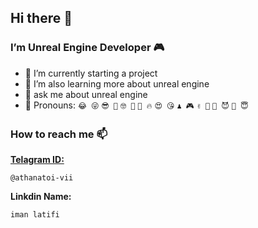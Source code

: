 ## Hi there 👋

### I’m Unreal Engine Developer 🎮

- 🔭 I’m currently starting a project
- 🌱 I’m also learning more about unreal engine
- 💬 ask me about unreal engine
- 🧑 Pronouns:  ```😂 😜``` ```😎 🤠``` ```🤓 🤔``` ```🥶 🔥``` ```😍 😘``` ```♟️ 🎮``` ```✌️ 🤝``` ```🤫 😈``` ```🤑 😇```


### How to reach me 📫
[**Telagram ID:**](@athanatoi-vii)
```
@athanatoi-vii
```
**Linkdin Name:**
```
iman latifi
```
